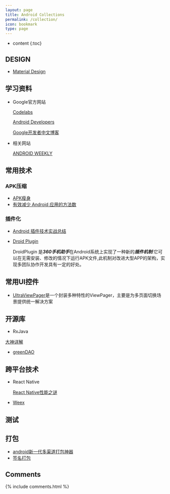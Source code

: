 ```yaml
---
layout: page
title: Android Collections
permalink: /collection/
icon: bookmark
type: page
---
```


* content
{:toc}

## DESIGN

* [Material Design](https://md.gl)

## 学习资料

* Google官方网站

  [Codelabs](http://clmirror.storage.googleapis.com/index.html)

  [Android Developers](https://developer.android.google.cn/index.html)

  [Google开发者中文博客](http://developers.googleblog.cn/)

* 相关网站

  [ANDROID WEEKLY](http://androidweekly.net)


## 常用技术

### APK压缩

* [APK瘦身](https://github.com/ShowJoy-com/showjoy-blog/issues/27)
* [有效减少 Android 应用的方法数](https://zhuanlan.zhihu.com/p/26272085)
### 插件化
* [Android 插件技术实战总结](https://mp.weixin.qq.cos/1p5Y0f5XdVXN2EZYT0AM_A)

* [Droid Plugin](https://github.com/DroidPluginTeam/DroidPlugin)

  DroidPlugin 是***360手机助手***在Android系统上实现了一种新的***插件机制***:它可以在无需安装、修改的情况下运行APK文件,此机制对改进大型APP的架构，实现多团队协作开发具有一定的好处。


## 常用UI控件

* [UltraViewPager](https://github.com/alibaba/UltraViewPager)是一个封装多种特性的ViewPager，主要是为多页面切换场景提供统一解决方案


## 开源库

* RxJava

[大神详解](http://gank.io/post/560e15be2dca930e00da1083#toc_10)

* [greenDAO](https://github.com/greenrobot/greenDAO/)



## 跨平台技术

* React Native

  [React Native性能之谜](http://insights.thoughtworkers.org/the-react-native-mystery/)

* [Weex](https://weex-project.io/cn/)  

## 测试



## 打包
* [android新一代多渠道打包神器](http://ltlovezh.com/2017/04/09/Android%E6%96%B0%E4%B8%80%E4%BB%A3%E5%A4%9A%E6%B8%A0%E9%81%93%E6%89%93%E5%8C%85%E7%A5%9E%E5%99%A8/)
* [签名打包](https://mp.weixin.qq.com/s?__biz=MzA3NTYzODYzMg==&mid=2653578978&idx=1&sn=3cd4bd0b12557e5416715b4b4a33bea8&chksm=84b3b4e5b3c43df3ff04401e08e7aa934657b4baf3f3c73f3d893a77b3af584ce796d115bf59&mpshare=1&scene=1&srcid=0428vZds32r7XzdwJzF6Mbyf&key=c0b568ec38714021d7dcf65c49b0b0b099b9095cfd4cb6a4557a1110b835283339a0e3ed2a2539f615d8bccdef6078b73140291ff952cd7d8c589e99f7372cd045b4deeb7e2138c3387a6b1243f9e718&ascene=0&uin=MTA3ODQwMTQxOQ%3D%3D&devicetype=iMac+MacBookPro12%2C1+OSX+OSX+10.12.3+build(16D32)&version=12020010&nettype=WIFI&fontScale=100&pass_ticket=n5XNx9W9BwWJJK01%2BCaXNc%2FLmsn1qYTXGXAl0BprIxuuFxOLpegGBJFBIabyGrC2)

## Comments

{% include comments.html %}

